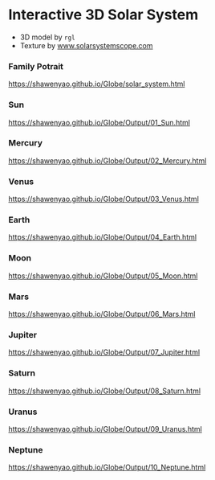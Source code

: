 # Interactive 3D Solar System

* 3D model by `rgl`
* Texture by www.solarsystemscope.com

### Family Potrait
https://shawenyao.github.io/Globe/solar_system.html

### Sun
https://shawenyao.github.io/Globe/Output/01_Sun.html

### Mercury
https://shawenyao.github.io/Globe/Output/02_Mercury.html

### Venus
https://shawenyao.github.io/Globe/Output/03_Venus.html

### Earth
https://shawenyao.github.io/Globe/Output/04_Earth.html

### Moon
https://shawenyao.github.io/Globe/Output/05_Moon.html

### Mars
https://shawenyao.github.io/Globe/Output/06_Mars.html

### Jupiter
https://shawenyao.github.io/Globe/Output/07_Jupiter.html

### Saturn
https://shawenyao.github.io/Globe/Output/08_Saturn.html

### Uranus
https://shawenyao.github.io/Globe/Output/09_Uranus.html

### Neptune
https://shawenyao.github.io/Globe/Output/10_Neptune.html

